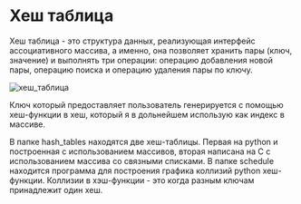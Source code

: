 # Хеш таблица

Хеш таблица - это структура данных, реализующая интерфейс ассоциативного массива, 
а именно, она позволяет хранить пары (ключ, значение) и выполнять три операции: операцию добавления новой пары,
операцию поиска и операцию удаления пары по ключу.

![хеш_таблица](https://user-images.githubusercontent.com/64311703/84919346-57fb2c00-b0b1-11ea-8135-93ef9310ad68.jpg)

Ключ который предоставляет пользователь генерируется с помощью хеш-функции в хеш, который я в дольнейшем использую как 
индекс в массиве.

В папке hash_tables находятся две хеш-таблицы. Первая на python и построенная с использованием массивов, 
вторая написана на C с использованием массива со связными списками. В папке schedule находится программа для построения
графика коллизий python хеш-функции. Коллизии в хэш-функции - это когда разным ключам принадлежит один хеш.
